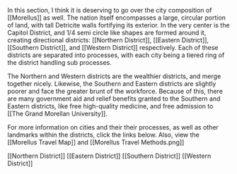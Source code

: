 In this section, I think it is deserving to go over the city composition of [[Morellus]] as well. The nation itself encompasses a large, circular portion of land, with tall Detricite walls fortifying its exterior. In the very center is the Capitol District, and 1/4 semi circle like shapes are formed around it, creating directional districts: [[Northern District]], [[Eastern District]], [[Southern District]], and [[Western District]] respectively. Each of these districts are separated into processes, with each city being a tiered ring of the district handling sub processes.

The Northern and Western districts are the wealthier districts, and merge together nicely. Likewise, the Southern and Eastern districts are slightly poorer and face the greater brunt of the workforce. Because of this, there are many government aid and relief benefits granted to the Southern and Eastern districts, like free high-quality medicine, and free admission to [[The Grand Morellan University]].  

For more information on cities and their their processes, as well as other landmarks within the districts, click the links below. Also, view the [[Morellus Travel Map]] and [[Morellus Travel Methods.png]]

[[Northern District]]      [[Eastern District]]      [[Southern District]]      [[Western District]] 